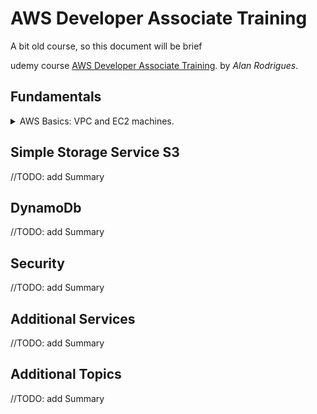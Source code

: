 <!--
// cSpell:ignore Rodrigues nginx linux
 -->

<link rel="stylesheet" type="text/css" href="../markdown-style.css">

# AWS Developer Associate Training

<!-- <details> -->
<summary>
A bit old course, so this document will be brief
</summary>

udemy course [AWS Developer Associate Training](https://www.udemy.com/course/aws-developer-associate-training/). by _Alan Rodrigues_.

## Fundamentals

<details>
<summary>
AWS Basics: VPC and EC2 machines.
</summary>

before everything, we can create a free-tier aws account.

### Regions, AZ and VPC

Regions are separate geographic areas, each region has multiple Availability Zone. those Availability Zone are connected by low-latency high speed connection.

a <cloud>VPC</cloud> is a virtual private cloud, a locally isolated section of the cloud which host resources such as virtual servers, it's a collection of subnets (resources are hosted on those subnets).. the vpc has a CIDR block, and the address block is shared across those subnets. it can also have an <cloud>Internet Gateway</cloud> or be connected to an on-premises network with VPN.

There is no charge for a VPC itself. the size of the VPC can't be changed after creation. the account has a default VPC. a subnet always corresponds to a single Availability Zone.

Services and Costs vary between regions. especially for new services.

### Default VPC

the default VPC has a default subnet, and an internet gateway, prebuilt security group, Network Access Control List and DHCP options. it's easy to start with it and launch instances onto it.

VPC can attach the DNS host of instances inside it. subnets can be exposed to the outside world, and can auto-assign public ip addresses to instances. Internet Gateways are attached to a VPC.

### Elastic Compute Cloud

<cloud>EC2</cloud> is the web service to provision virtual machines. we choose the machine based on the <cloud>AMI</cloud> (amazon machine image), which can be either a linux or windows machine. we can configure storage as either part of the machine (instance store) or connected to it (<cloud>Elastic Block Storage</cloud>) that can outlive the instance.\
We also specify the instance type (compute power), storage type and volume (SSD, HD), and then we launch the machine inside a subnet in a VPC.

Security groups define which traffic can access the instance, it is 'allow-only'. any request will have the response. For EC2 machines, we can also define SSH keys so we could connect to them via the shell.

instances always have private Ip addresses, and can have a public Ip address.

### Building Windows Instances

In this lecture, we make our windows machine into a web-server using IIS. we connect to it through remote connection. we need to allow HTTP and HTTPS access in the security group (even if we have the public ip address).

### Building Linux Instances

In this lecture we make a linux machine a web-server using nginx. this time we connect via ssh.

### Elastic IP

even if we have a public ip address, it would change every time we reset the machine. elastic ips allow us to have a consistent ip, even if there is a reset, or if we want to direct traffic between instances (load balancing).

### Network Access Control Lists

Access control lists are like firewalls, they control access to and from the internet to the **entire subnet**. they are more versatile than security groups, as the can have both 'allow' and 'deny' rules. they are also stateless - if an inbound access is allowed, it doesn't mean that outbound access (even the response) is allowed. we can you <cloud>ACL</cloud> to block traffic from a set of ip addresses.

a rule has priority (lower = evaluated first), and sets the type, protocol, ports and sources (ip), then we define it as allowed or denied.

we do this for both inbound and outbound traffic.

### Security Groups

Security groups operate on instances (not on the subnet). they are stateful. they define "allowed traffic" only, without explicit deny rules.

### Elastic Block Storage

Storage for EC2 instances. there is the root EBS volume that is attached to the EC2 machine on creation, but we can later attach additional storage. block storage persists after the EC2 machine was shutdown, and we can store it as a snapshot for backup or to transfer it across regions. we can also encrypt the storage.\
We don't need to shutdown the instance to use the newly attached storage. we can change the size of the volume after it was created.

### Public and Private Subnets

A public subnet is connected to the internet through the gateway, while the private does not. this is defined in the route table. we can also use a <cloud>NAT gateway</cloud> to allow outbound traffic for the private subnet.

There are some default, depending on whether this is the default vpc or not.

### Creating a VPC

we can create additional VPCs, and we can use some  pre-configured options (subnets, NAT access). we can use NAT instance or NAT gateway.

### Quiz 1: Quiz on Fundamentals

</details>

## Simple Storage Service S3

<!-- <details> -->
<summary>
//TODO: add Summary
</summary>

</details>

## DynamoDb

<!-- <details> -->
<summary>
//TODO: add Summary
</summary>

</details>

## Security

<!-- <details> -->
<summary>
//TODO: add Summary
</summary>

</details>

## Additional Services

<!-- <details> -->
<summary>
//TODO: add Summary
</summary>

</details>

## Additional Topics

<!-- <details> -->
<summary>
//TODO: add Summary
</summary>

</details>

</details>

